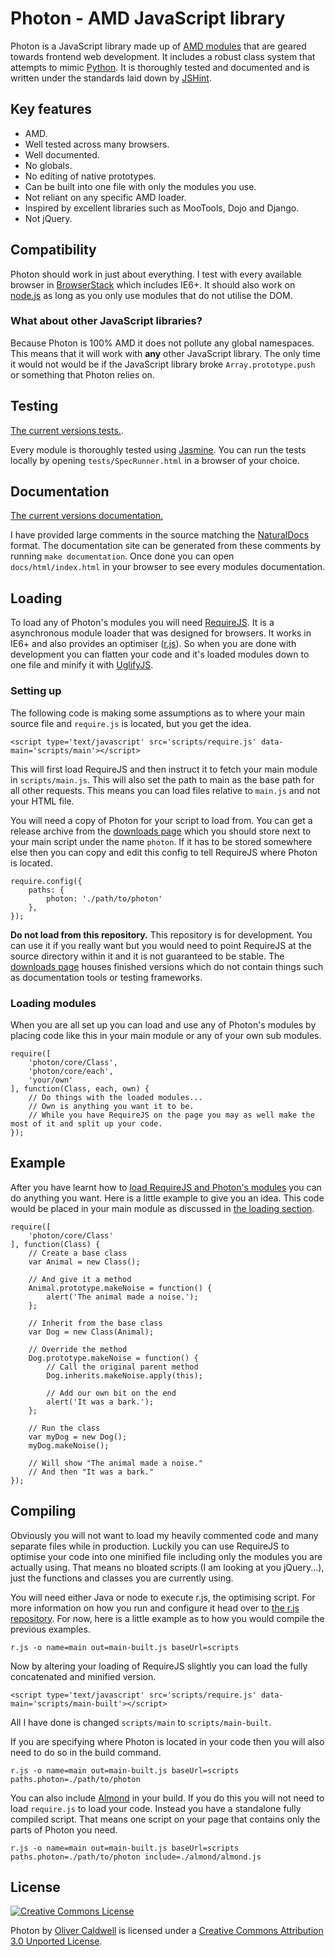 # Photon - AMD JavaScript library

Photon is a JavaScript library made up of [AMD modules](https://github.com/amdjs/amdjs-api/wiki/AMD) that are geared towards frontend web development. It includes a robust class system that attempts to mimic [Python](http://docs.python.org/tutorial/classes.html). It is thoroughly tested and documented and is written under the standards laid down by [JSHint](http://www.jshint.com/).

## Key features

 * AMD.
 * Well tested across many browsers.
 * Well documented.
 * No globals.
 * No editing of native prototypes.
 * Can be built into one file with only the modules you use.
 * Not reliant on any specific AMD loader.
 * Inspired by excellent libraries such as MooTools, Dojo and Django.
 * Not jQuery.

## Compatibility

Photon should work in just about everything. I test with every available browser in [BrowserStack](http://www.browserstack.com/) which includes IE6+. It should also work on [node.js](http://nodejs.org/) as long as you only use modules that do not utilise the DOM.

### What about other JavaScript libraries?

Because Photon is 100% AMD it does not pollute any global namespaces. This means that it will work with **any** other JavaScript library. The only time it would not would be if the JavaScript library broke `Array.prototype.push` or something that Photon relies on.

## Testing

[The current versions tests.](http://oli.me.uk/Photon/tests/SpecRunner.html).

Every module is thoroughly tested using [Jasmine](http://pivotal.github.com/jasmine/). You can run the tests locally by opening `tests/SpecRunner.html` in a browser of your choice.

## Documentation

[The current versions documentation.](http://oli.me.uk/Photon/docs/html/)

I have provided large comments in the source matching the [NaturalDocs](http://www.naturaldocs.org/) format. The documentation site can be generated from these comments by running `make documentation`. Once done you can open `docs/html/index.html` in your browser to see every modules documentation.

## Loading

To load any of Photon's modules you will need [RequireJS](http://requirejs.org/). It is a asynchronous module loader that was designed for browsers. It works in IE6+ and also provides an optimiser ([r.js](http://requirejs.org/docs/optimization.html)). So when you are done with development you can flatten your code and it's loaded modules down to one file and minify it with [UglifyJS](https://github.com/mishoo/UglifyJS).

### Setting up

The following code is making some assumptions as to where your main source file and `require.js` is located, but you get the idea.

    <script type='text/javascript' src='scripts/require.js' data-main='scripts/main'></script>

This will first load RequireJS and then instruct it to fetch your main module in `scripts/main.js`. This will also set the path to main as the base path for all other requests. This means you can load files relative to `main.js` and not your HTML file.

You will need a copy of Photon for your script to load from. You can get a release archive from the [downloads page](https://github.com/Wolfy87/Photon/downloads) which you should store next to your main script under the name `photon`. If it has to be stored somewhere else then you can copy and edit this config to tell RequireJS where Photon is located.

    require.config({
        paths: {
            photon: './path/to/photon'
        },
    });

**Do not load from this repository.** This repository is for development. You can use it if you really want but you would need to point RequireJS at the source directory within it and it is not guaranteed to be stable. The [downloads page](https://github.com/Wolfy87/Photon/downloads) houses finished versions which do not contain things such as documentation tools or testing frameworks.

### Loading modules

When you are all set up you can load and use any of Photon's modules by placing code like this in your main module or any of your own sub modules.

    require([
        'photon/core/Class',
        'photon/core/each',
        'your/own'
    ], function(Class, each, own) {
        // Do things with the loaded modules...
        // Own is anything you want it to be.
        // While you have RequireJS on the page you may as well make the most of it and split up your code.
    });

## Example

After you have learnt how to [load RequireJS and Photon's modules](#loading) you can do anything you want. Here is a little example to give you an idea. This code would be placed in your main module as discussed in [the loading section](#loading).

    require([
        'photon/core/Class'
    ], function(Class) {
        // Create a base class
        var Animal = new Class();

        // And give it a method
        Animal.prototype.makeNoise = function() {
            alert('The animal made a noise.');
        };

        // Inherit from the base class
        var Dog = new Class(Animal);

        // Override the method
        Dog.prototype.makeNoise = function() {
            // Call the original parent method
            Dog.inherits.makeNoise.apply(this);

            // Add our own bit on the end
            alert('It was a bark.');
        };

        // Run the class
        var myDog = new Dog();
        myDog.makeNoise();

        // Will show "The animal made a noise."
        // And then "It was a bark."
    });

## Compiling

Obviously you will not want to load my heavily commented code and many separate files while in production. Luckily you can use RequireJS to optimise your code into one minified file including only the modules you are actually using. That means no bloated scripts (I am looking at you jQuery...), just the functions and classes you are currently using.

You will need either Java or node to execute r.js, the optimising script. For more information on how you run and configure it head over to [the r.js repository](https://github.com/jrburke/r.js). For now, here is a little example as to how you would compile the previous examples.

    r.js -o name=main out=main-built.js baseUrl=scripts

Now by altering your loading of RequireJS slightly you can load the fully concatenated and minified version.

    <script type='text/javascript' src='scripts/require.js' data-main='scripts/main-built'></script>

All I have done is changed `scripts/main` to `scripts/main-built`.

If you are specifying where Photon is located in your code then you will also need to do so in the build command.

    r.js -o name=main out=main-built.js baseUrl=scripts paths.photon=./path/to/photon

You can also include [Almond](https://github.com/jrburke/almond) in your build. If you do this you will not need to load `require.js` to load your code. Instead you have a standalone fully compiled script. That means one script on your page that contains only the parts of Photon you need.

    r.js -o name=main out=main-built.js baseUrl=scripts paths.photon=./path/to/photon include=./almond/almond.js

## License

[![Creative Commons License](http://i.creativecommons.org/l/by/3.0/88x31.png)](http://creativecommons.org/licenses/by/3.0/)

Photon by [Oliver Caldwell](http://oli.me.uk) is licensed under a [Creative Commons Attribution 3.0 Unported License](http://creativecommons.org/licenses/by/3.0/).